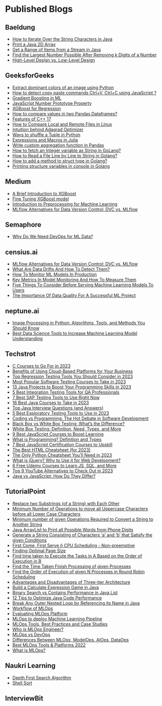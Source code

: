 # Published Blogs

## Baeldung
- [How to Iterate Over the String Characters in Java](https://www.baeldung.com/java-iterate-string-characters) <br>
- [Print a Java 2D Array](https://www.baeldung.com/java-2d-array-print#:~:text=stream()%20method%20can%20be,stream(myArray)%20.) <br>
- [Get a Range of Items from a Stream in Java](https://www.baeldung.com/java-stream-get-range) <br>
- [Find the Largest Number Possible After Removing k Digits of a Number](https://www.baeldung.com/java-find-largest-number-remove-k-digits) <br>
- [High-Level Design vs. Low-Level Design](https://www.baeldung.com/cs/hld-lld#:~:text=HLD%20sets%20the%20software%20system's,functional%20and%20non%2Dfunctional%20ones.) <br>

## GeeksforGeeks
- [Extract dominant colors of an image using Python](https://www.geeksforgeeks.org/extract-dominant-colors-of-an-image-using-python/) <br>
- [How to detect copy paste commands Ctrl+V, Ctrl+C using JavaScript ?](https://www.geeksforgeeks.org/how-to-detect-copy-paste-commands-ctrlv-ctrlc-using-javascript/) <br>
- [Gradient Boosting in ML](https://www.geeksforgeeks.org/ml-gradient-boosting/) <br>
- [JavaScript Number Prototype Property](https://www.geeksforgeeks.org/javascript-number-prototype-property/) <br>
- [XGBoost for Regression](https://www.geeksforgeeks.org/xgboost-for-regression/) <br>
- [How to compare values in two Pandas Dataframes?](https://www.geeksforgeeks.org/how-to-compare-values-in-two-pandas-dataframes/) <br>
- [Features of C++ 17](https://www.geeksforgeeks.org/features-of-c17-with-examples/) <br>
- [How to Compare Local and Remote Files in Linux](https://www.geeksforgeeks.org/how-to-compare-local-and-remote-files-in-linux/) <br>
- [Intuition behind Adagrad Optimizer](https://www.geeksforgeeks.org/intuition-behind-adagrad-optimizer/) <br>
- [Ways to shuffle a Tuple in Python](https://www.geeksforgeeks.org/ways-to-shuffle-a-tuple-in-python/) <br>
- [Expressions and Macros in Julia](https://www.geeksforgeeks.org/expressions-and-macros-in-julia/) <br>
- [Write custom aggregation function in Pandas](https://www.geeksforgeeks.org/write-custom-aggregation-function-in-pandas/) <br>
- [How to fetch an Integer variable as String in GoLang?](https://www.geeksforgeeks.org/how-to-fetch-an-integer-variable-as-string-in-golang/) <br>
- [How to Read a File Line by Line to String in Golang?](https://www.geeksforgeeks.org/how-to-read-a-file-line-by-line-to-string-in-golang/) <br>
- [How to add a method to struct type in Golang?](https://www.geeksforgeeks.org/how-to-add-a-method-to-struct-type-in-golang/) <br>
- [Printing structure variables in console in Golang](https://www.geeksforgeeks.org/printing-structure-variables-in-console-in-golang/) <br>

## Medium
- [A Brief Introduction to XGBoost](https://towardsdatascience.com/a-brief-introduction-to-xgboost-3eaee2e3e5d6)
- [Fine Tuning XGBoost model](https://towardsdatascience.com/fine-tuning-xgboost-model-257868cf4187)
- [Introduction to Preprocessing for Machine Learning](https://medium.com/@kwal.neetika/introduction-to-preprocessing-for-machine-learning-df82edf6e07e)
- [MLflow Alternatives for Data Version Control: DVC vs. MLflow](https://medium.com/@kwal.neetika/mlflow-and-dvc-are-two-mlops-tools-that-are-widely-used-in-machine-learning-today-b30e4325216a)

## Semaphore
- [Why Do We Need DevOps for ML Data?](https://semaphoreci.com/blog/devops-ml-data)
  
## censius.ai
- [MLflow Alternatives for Data Version Control: DVC vs. MLflow](https://censius.ai/blogs/dvc-vs-mlflow)
- [What Are Data Drifts And How To Detect Them?](https://censius.ai/blogs/what-are-data-drifts)
- [How To Monitor ML Models In Production](https://censius.ai/blogs/how-to-monitor-models)
- [Key Metrics In Model Monitoring And How To Measure Them](https://censius.ai/blogs/metrics-in-model-monitoring)
- [Five Things To Consider Before Serving Machine Learning Models To Users](https://censius.ai/blogs/things-to-consider-for-model-serving)
- [The Importance Of Data Quality For A Successful ML Project](https://censius.ai/blogs/importance-of-data-quality)

## neptune.ai
- [Image Processing in Python: Algorithms, Tools, and Methods You Should Know](https://neptune.ai/blog/image-processing-python)
- [Best Data Science Tools to Increase Machine Learning Model Understanding](https://neptune.ai/blog/best-data-science-tools-to-increase-machine-learning-model-understanding)
  
## Techstrot
- [C Courses to Go For in 2023](https://www.techstrot.com/c-courses/)
- [Benefits of Using Cloud-Based Platforms for Your Business](https://www.techstrot.com/benefits-of-cloud-based-platforms-for-businesses/)
- [Top Regression Testing Tools You Should Consider in 2023](https://www.techstrot.com/regression-testing-tools/)
- [Most Popular Software Testing Courses to Take in 2023](https://www.techstrot.com/software-testing-courses/)
- [13 Java Projects to Boost Your Programming Skills in 2023](https://www.techstrot.com/java-projects/)
- [5 Best Integration Testing Tools for QA Professionals](https://www.techstrot.com/integration-testing-tools/)
- [7 Best SAP Testing Tools to Use Right Now](https://www.techstrot.com/sap-testing-tools/)
- [16 Best Java Courses to Take in 2023](https://www.techstrot.com/java-courses/)
- [Top Java Interview Questions (and Answers)](https://www.techstrot.com/java-interview-questions/)
- [5 Best Exploratory Testing Tools to Use in 2023](https://www.techstrot.com/exploratory-testing-tools/)
- [Coding vs Programming: The Hot Debate in Software Development](https://www.techstrot.com/coding-vs-programming/)
- [Black Box vs White Box Testing: What’s the Difference?](https://www.techstrot.com/black-box-vs-white-box-testing/)
- [White Box Testing: Definition, Need, Types, and More](https://www.techstrot.com/white-box-testing/)
- [9 Best JavaScript Courses to Boost Learning](https://www.techstrot.com/javascript-courses/)
- [What is Programming? Definition and Types](https://www.techstrot.com/what-is-programming/)
- [7 Best JavaScript Certification Courses to Upskill](https://www.techstrot.com/javascript-certification/)
- [The Best HTML Cheatsheet (for 2023)](https://www.techstrot.com/html-cheatsheet/)
- [The Only Python Cheatsheet You’ll Need in 2023](https://www.techstrot.com/python-cheatsheet/)
- [What is jQuery? Why to Use it for Web Development?](https://www.techstrot.com/what-is-jquery/)
- [6 Free Udemy Courses to Learn JS, SQL, and More](https://www.techstrot.com/free-udemy-courses/)
- [Top 9 YouTube Alternatives to Check Out in 2023](https://www.techstrot.com/youtube-alternatives/)
- [Java vs JavaScript: How Do They Differ?](https://www.techstrot.com/java-vs-javascript/)
  
## TutorialPoint
- [Replace two Substrings (of a String) with Each Other](https://www.tutorialspoint.com/replace-two-substrings-of-a-string-with-each-other)
- [Minimum Number of Operations to move all Uppercase Characters before all Lower Case Characters](https://www.tutorialspoint.com/minimum-number-of-operations-to-move-all-uppercase-characters-before-all-lower-case-characters)
- [Minimum number of given Operations Required to Convert a String to Another String](https://www.tutorialspoint.com/minimum-number-of-given-operations-required-to-convert-a-string-to-another-string)
- [Java ArrayList to Print all Possible Words from Phone Digits](https://www.tutorialspoint.com/java-arraylist-to-print-all-possible-words-from-phone-digits)
- [Generate a String Consisting of Characters ‘a’ and ‘b’ that Satisfy the given Conditions](https://www.tutorialspoint.com/generate-a-string-consisting-of-characters-lsquo-a-rsquo-and-lsquo-b-rsquo-that-satisfy-the-given-conditions)
- [First Come, First Serve ñ CPU Scheduling - Non-preemptive](https://www.tutorialspoint.com/first-come-first-serve-n-cpu-scheduling-non-preemptive)
- [Finding Optimal Page Size](https://www.tutorialspoint.com/finding-optimal-page-size)
- [Find time taken to Execute the Tasks in A Based on the Order of Execution in B](https://www.tutorialspoint.com/find-time-taken-to-execute-the-tasks-in-a-based-on-the-order-of-execution-in-b)
- [Find the Time Taken Finish Processing of given Processes](https://www.tutorialspoint.com/find-the-time-taken-finish-processing-of-given-processes)
- [Find the Order of Execution of given N Processes in Round Robin Scheduling](https://www.tutorialspoint.com/find-the-order-of-execution-of-given-n-processes-in-round-robin-scheduling)
- [Advantages and Disadvantages of Three-tier Architecture](https://www.tutorialspoint.com/advantages-and-disadvantages-of-three-tier-architecture)
- [Build a Calculate Expression Game in Java](https://www.tutorialspoint.com/build-a-calculate-expression-game-in-java)
- [Binary Search vs Contains Performance in Java List](https://www.tutorialspoint.com/binary-search-vs-contains-performance-in-java-list)
- [12 Tips to Optimize Java Code Performance](https://www.tutorialspoint.com/12-tips-to-optimize-java-code-performance)
- [Break Any Outer Nested Loop by Referencing its Name in Java](https://www.tutorialspoint.com/break-any-outer-nested-loop-by-referencing-its-name-in-java)
- [Workflow of MLOps](https://www.tutorialspoint.com/workflow-of-mlops)
- [Evaluating MLOps Platform](https://www.tutorialspoint.com/evaluating-mlops-platform)
- [MLOps to deploy Machine Learning Pipeline](https://www.tutorialspoint.com/mlops-to-deploy-machine-learning-pipeline)
- [MLOps Tools, Best Practices and Case Studies](https://www.tutorialspoint.com/mlops-tools-best-practices-and-case-studies)
- [Who is MLOps Engineer?](https://www.tutorialspoint.com/who-is-mlops-engineer)
- [MLOps vs DevOps](https://www.tutorialspoint.com/mlops-vs-devops)
- [Differences Between MLOps, ModelOps, AIOps, DataOps](https://www.tutorialspoint.com/differences-between-mlops-modelops-aiops-dataops)
- [Best MLOps Tools & Platforms 2022](https://www.tutorialspoint.com/best-mlops-tools-and-platforms-2022)
- [What is MLOps?](https://www.tutorialspoint.com/what-is-mlops)

## Naukri Learning
- [Depth First Search Algorithm](https://www.shiksha.com/online-courses/articles/depth-first-search-algorithm/)
- [Shell Sort](https://www.shiksha.com/online-courses/articles/shell-sort-advantages-and-disadvantages/)

## InterviewBit
